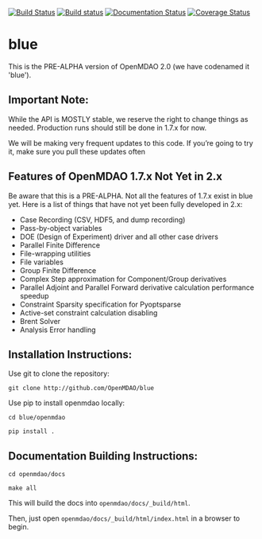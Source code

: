 [![Build Status](https://travis-ci.org/OpenMDAO/blue.svg?branch=master)](https://travis-ci.org/OpenMDAO/blue)   [![Build status](https://ci.appveyor.com/api/projects/status/33kct0irhbgcg8m1?svg=true
)](https://ci.appveyor.com/project/OpenMDAO/blue/branch/master)  [![Documentation Status](https://readthedocs.org/projects/blue/badge/?version=latest   )](http://blue.readthedocs.org/en/latest/) [![Coverage Status](https://coveralls.io/repos/github/OpenMDAO/blue/badge.svg?branch=master)](https://coveralls.io/github/OpenMDAO/blue?branch=master)

# blue
This is the PRE-ALPHA version of OpenMDAO 2.0
(we have codenamed it 'blue').

Important Note:
---------------

While the API is MOSTLY stable, we reserve the right to change things as needed.
Production runs should still be done in 1.7.x for now.

We will be making very frequent updates to this code. If you’re going to try it,
make sure you pull these updates often

Features of OpenMDAO 1.7.x Not Yet in 2.x
-----------------------------------------

Be aware that this is a PRE-ALPHA. 
Not all the features of 1.7.x exist in blue yet. 
Here is a list of things that have not yet been fully developed in 2.x:

* Case Recording (CSV, HDF5, and dump recording)
* Pass-by-object variables
* DOE (Design of Experiment) driver and all other case drivers
* Parallel Finite Difference
* File-wrapping utilities
* File variables
* Group Finite Difference
* Complex Step approximation for Component/Group derivatives
* Parallel Adjoint and Parallel Forward derivative calculation performance speedup
* Constraint Sparsity specification for Pyoptsparse
* Active-set constraint calculation disabling
* Brent Solver
* Analysis Error handling

Installation Instructions:
--------------------------

Use git to clone the repository:

`git clone http://github.com/OpenMDAO/blue`

Use pip to install openmdao locally:

`cd blue/openmdao`

`pip install .`


Documentation Building Instructions:
------------------------------------

`cd openmdao/docs`

`make all`

This will build the docs into `openmdao/docs/_build/html`.

Then, just open  `openmdao/docs/_build/html/index.html` in a browser to begin.
